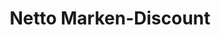 ---
title: "Netto Marken-Discount"
url: /graefenhainichen/netto-marken-discount-nachtigallenweg/
shop: Supermarkt
---